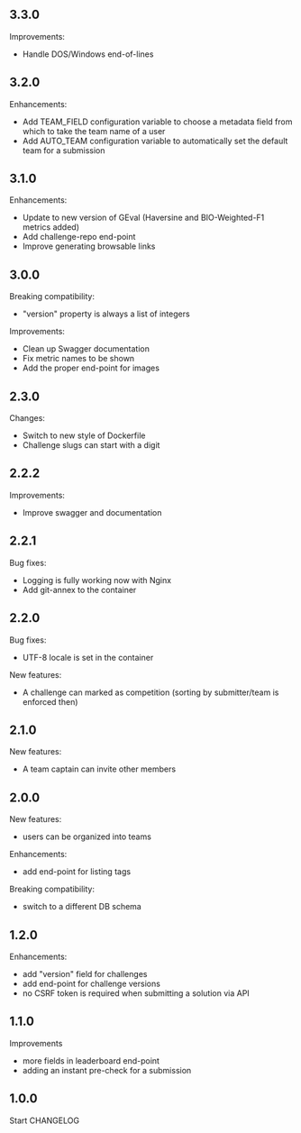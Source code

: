 ## 3.3.0

Improvements:

* Handle DOS/Windows end-of-lines

## 3.2.0

Enhancements:

* Add TEAM_FIELD configuration variable to choose a metadata field from
  which to take the team name of a user
* Add AUTO_TEAM configuration variable to automatically set
  the default team for a submission

## 3.1.0

Enhancements:

* Update to new version of GEval (Haversine and BIO-Weighted-F1 metrics added)
* Add challenge-repo end-point
* Improve generating browsable links


## 3.0.0

Breaking compatibility:

* "version" property is always a list of integers

Improvements:

* Clean up Swagger documentation
* Fix metric names to be shown
* Add the proper end-point for images

## 2.3.0

Changes:

* Switch to new style of Dockerfile
* Challenge slugs can start with a digit

## 2.2.2

Improvements:

* Improve swagger and documentation

## 2.2.1

Bug fixes:

* Logging is fully working now with Nginx
* Add git-annex to the container

## 2.2.0

Bug fixes:

* UTF-8 locale is set in the container

New features:

* A challenge can marked as competition (sorting by submitter/team is enforced then)


## 2.1.0

New features:

* A team captain can invite other members

## 2.0.0

New features:

* users can be organized into teams

Enhancements:

* add end-point for listing tags

Breaking compatibility:

* switch to a different DB schema

## 1.2.0

Enhancements:

* add "version" field for challenges
* add end-point for challenge versions
* no CSRF token is required when submitting a solution via API

## 1.1.0

Improvements

* more fields in leaderboard end-point
* adding an instant pre-check for a submission

## 1.0.0

Start CHANGELOG
